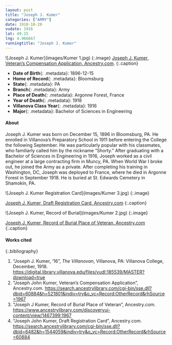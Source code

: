```yaml
---
layout: post
title: "Joseph J. Kumer"
categories: ["ARMY"]
date: 1918-10-20
vudate: 1916
lat: 49.15
lng: 4.966667
runningtitle: "Joseph J. Kumer"
---
```


![Joseph J. Kumer](images/Kumer 1.jpg)
  {:.image}
[Joseph J. Kumer, Veteran’s Compensation Application, Ancestry.com](https://search.ancestrylibrary.com/cgi-bin/sse.dll?dbid=60884&h=521801&indiv=try&o_vc=Record:OtherRecord&rhSource=1967).
  {:.caption}

* **Date of Birth**{: .metadata}: 1896-12-15
* **Home of Record**{: .metadata}: Bloomsburg
* **State**{: .metadata}: PA
* **Branch**{: .metadata}: Army
* **Place of Death**{: .metadata}: Argonne Forest, France
* **Year of Death**{: .metadata}: 1918
* **Villanova Class Year**{: .metadata}: 1916
* **Major**{: .metadata}: Bachelor of Sciences in Engineering


#### About

Joseph J. Kumer was born on December 15, 1896 in Bloomsburg, PA. He enrolled in Villanova’s Preparatory School in 1911 before entering the College the following September. He was particularly popular with his classmates, who familiarly called him by the nickname “Shorty.” After graduating with a Bachelor of Sciences in Engineering in 1916, Joseph worked as a civil engineer at a large contracting firm in Muncy, PA. When World War I broke out, he joined the Army as a private. After completing his training in Washington, DC, Joseph was deployed to France, where he died in Argonne Forest in September 1918. He is buried at St. Edwards Cemetery in Shamokin, PA.


![Joseph J. Kumer Registration Card](images/Kumer 3.jpg)
  {:.image}

[Joseph J. Kumer, Draft Registration Card, Ancestry.com](https://search.ancestrylibrary.com/cgi-bin/sse.dll?dbid=6482&h=1544059&indiv=try&o_vc=Record:OtherRecord&rhSource=60884)
  {:.caption}


![Joseph J. Kumer, Record of Burial](images/Kumer 2.jpg)
  {:.image}

[Joseph J. Kumer, Record of Burial Place of Veteran, Ancestry.com](https://www.ancestrylibrary.com/discoveryui-content/view/1467399:1967)
  {:.caption}


#### Works cited

{:.bibliography}
1. “Joseph J. Kumer, ‘16”, _The Villanovan_, Villanova, PA: Villanova College, December, 1918. <https://digital.library.villanova.edu/files/vudl:185539/MASTER?download=true>
2. “Joseph John Kumer, Veteran’s Compensation Application”, Ancestry.com. <https://search.ancestrylibrary.com/cgi-bin/sse.dll?dbid=60884&h=521801&indiv=try&o_vc=Record:OtherRecord&rhSource=1967>
3. “Joseph J Kumer, Record of Burial Place of Veteran”, Ancestry.com. <https://www.ancestrylibrary.com/discoveryui-content/view/1467399:1967>
4. “Joseph John Kumer, Draft Registration Card”,  Ancestry.com. <https://search.ancestrylibrary.com/cgi-bin/sse.dll?dbid=6482&h=1544059&indiv=try&o_vc=Record:OtherRecord&rhSource=60884>
